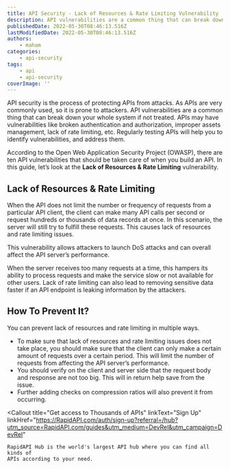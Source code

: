 ```yaml
---
title: ​​API Security - Lack of Resources & Rate Limiting Vulnerability
description: API vulnerabilities are a common thing that can break down your whole system if not treated. APIs may have vulnerabilities like broken authentication and authorization, improper assets management, lack of rate limiting, etc.
publishedDate: 2022-05-30T08:46:13.516Z
lastModifiedDate: 2022-05-30T08:46:13.516Z
authors:
    - maham
categories:
    - api-security
tags:
    - api
    - api-security
coverImage: ''
---
```


<Lead>

API security is the process of protecting APIs from attacks. As APIs are very commonly used, so it is prone to attackers. API vulnerabilities are a common thing that can break down your whole system if not treated. APIs may have vulnerabilities like broken authentication and authorization, improper assets management, lack of rate limiting, etc. Regularly testing APIs will help you to identify vulnerabilities, and address them.

</Lead>

According to the Open Web Application Security Project (OWASP), there are ten API vulnerabilities that should be taken care of when you build an API. In this guide, let’s look at the **Lack of Resources & Rate Limiting** vulnerability.

## Lack of Resources & Rate Limiting

When the API does not limit the number or frequency of requests from a particular API client, the client can make many API calls per second or request hundreds or thousands of data records at once. In this scenario, the server will still try to fulfill these requests. This causes lack of resources and rate limiting issues.

This vulnerability allows attackers to launch DoS attacks and can overall affect the API server’s performance.

When the server receives too many requests at a time, this hampers its ability to process requests and make the service slow or not available for other users. Lack of rate limiting can also lead to removing sensitive data faster if an API endpoint is leaking information by the attackers.

## How To Prevent It?

You can prevent lack of resources and rate limiting in multiple ways.

-   To make sure that lack of resources and rate limiting issues does not take place, you should make sure that the client can only make a certain amount of requests over a certain period. This will limit the number of requests from affecting the API server’s performance.
-   You should verify on the client and server side that the request body and response are not too big. This will in return help save from the issue.
-   Further adding checks on compression ratios will also prevent it from occurring.

<Callout
	title="Get access to Thousands of APIs"
	linkText="Sign Up"
	linkHref="https://RapidAPI.com/auth/sign-up?referral=/hub?utm_source=RapidAPI.com/guides&utm_medium=DevRel&utm_campaign=DevRel"
>
	RapidAPI Hub is the world's largest API hub where you can find all kinds of
	APIs according to your need.
</Callout>
